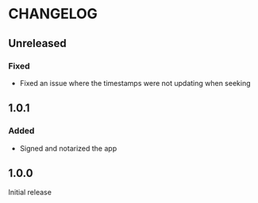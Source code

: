 # CHANGELOG

## Unreleased

### Fixed

- Fixed an issue where the timestamps were not updating when seeking

## 1.0.1

### Added

- Signed and notarized the app

## 1.0.0

Initial release
